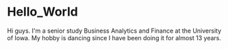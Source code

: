 # Hello_World
Hi guys. I'm a senior study Business Analytics and Finance at the University of Iowa.
My hobby is dancing since I have been doing it for almost 13 years.
